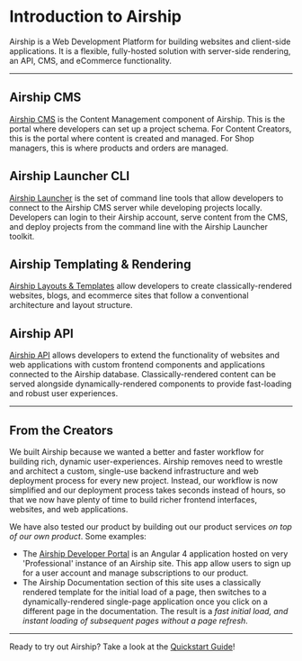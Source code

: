 # Introduction to Airship

Airship is a Web Development Platform for building websites and client-side applications. It is a flexible, fully-hosted solution with server-side rendering, an API, CMS, and eCommerce functionality.

---

## Airship CMS
[Airship CMS](https://airshipcms.io/documentation/view/introduction-to-airship-cms) is the Content Management component of Airship. This is the portal where developers can set up a project schema. For Content Creators, this is the portal where content is created and managed. For Shop managers, this is where products and orders are managed.

## Airship Launcher CLI
[Airship Launcher](https://airshipcms.io/documentation/view/airship-cli-commands) is the set of command line tools that allow developers to connect to the Airship CMS server while developing projects locally. Developers can login to their Airship account, serve content from the CMS, and deploy projects from the command line with the Airship Launcher toolkit.

## Airship Templating & Rendering
[Airship Layouts & Templates](https://airshipcms.io/documentation/view/using-layouts-templates) allow developers to create classically-rendered websites, blogs, and ecommerce sites that follow a conventional architecture and layout structure. 

## Airship API
[Airship API](https://airshipcms.io/documentation/view/introduction-to-airship-api) allows developers to extend the functionality of websites and web applications with custom frontend components and applications connected to the Airship database. Classically-rendered content can be served alongside dynamically-rendered components to provide fast-loading and robust user experiences.

---

## From the Creators 
We built Airship because we wanted a better and faster workflow for building rich, dynamic user-experiences. Airship removes need to wrestle and architect a custom, single-use backend infrastructure and web deployment process for every new project. Instead, our workflow is now simplified and our deployment process takes seconds instead of hours, so that we now have plenty of time to build richer frontend interfaces, websites, and web applications.

We have also tested our product by building out our product services _on top of our own product_. Some examples:
- The [Airship Developer Portal](https://skyport.airshipcms.io) is an Angular 4 application hosted on very 'Professional' instance of an Airship site. This app allow users to sign up for a user account and manage subscriptions to our product.
- The Airship Documentation section of this site uses a classically rendered template for the initial load of a page, then switches to a dynamically-rendered single-page application once you click on a different page in the documentation. The result is a _fast initial load, and instant loading of subsequent pages without a page refresh_.

---

Ready to try out Airship? Take a look at the [Quickstart Guide](https://airshipcms.io/documentation/view/quickstart-guide)!
